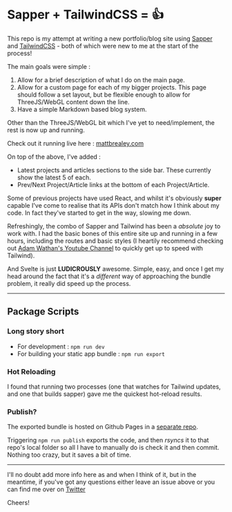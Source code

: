 # Sapper + TailwindCSS = 👍

This repo is my attempt at writing a new portfolio/blog site using [Sapper](https://sapper.svelte.dev/) and [TailwindCSS](https://tailwindcss.com/) - both of which were new to me at the start of the process!

The main goals were simple : 

1. Allow for a brief description of what I do on the main page.
2. Allow for a custom page for each of my bigger projects. This page should follow a set layout, but be flexible enough to allow for ThreeJS/WebGL content down the line.
3. Have a simple Markdown based blog system.

Other than the ThreeJS/WebGL bit which I've yet to need/implement, the rest is now up and running. 

Check out it running live here : [mattbrealey.com](mattbrealey.com)

On top of the above, I've added : 

* Latest projects and articles sections to the side bar. These currently show the latest 5 of each.
* Prev/Next Project/Article links at the bottom of each Project/Article.

Some of previous projects have used React, and whilst it's obviously __super__ capable I've come to realise that its APIs don't match how I think about my code. In fact they've started to get in the way, slowing me down.

Refreshingly, the combo of Sapper and Tailwind has been a _absolute_ joy to work with. I had the basic bones of this entire site up and running in a few hours, including the routes and basic styles (I heartily recommend checking out [Adam Wathan's Youtube Channel](https://www.youtube.com/channel/UCy1H38XrN7hi7wHSClfXPqQ) to quickly get up to speed with Tailwind).

And Svelte is just __LUDICROUSLY__ awesome. Simple, easy, and once I get my head around the fact that it's a _different_ way of approaching the bundle problem, it really did speed up the process.

---

## Package Scripts

### Long story short 
* For development : `npm run dev`
* For building your static app bundle : `npm run export`

### Hot Reloading
I found that running two processes (one that watches for Tailwind updates, and one that builds sapper) gave me the quickest hot-reload results.

### Publish?
The exported bundle is hosted on Github Pages in a [separate repo](https://github.com/badgrenola/badgrenola.github.io). 

Triggering `npm run publish` exports the code, and then _rsyncs_ it to that repo's local folder so all I have to manually do is check it and then commit. Nothing too crazy, but it saves a bit of time.

---
I'll no doubt add more info here as and when I think of it, but in the meantime, if you've got any questions either leave an issue above or you can find me over on [Twitter](https://twitter.com/badgrenola)

Cheers!